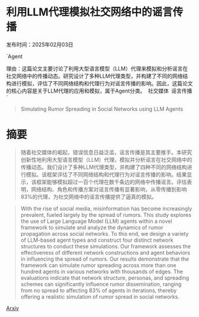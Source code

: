 # 利用LLM代理模拟社交网络中的谣言传播

发布时间：2025年02月03日

`Agent

理由：这篇论文主要讨论了利用大型语言模型（LLM）代理来模拟和分析谣言在社交网络中的传播动态。研究设计了多种LLM代理类型，并构建了不同的网络结构进行模拟，评估了不同网络结构和代理行为对谣言传播的影响。因此，这篇论文的核心内容是关于LLM代理的应用和模拟，属于Agent分类。` `社交媒体` `谣言传播`

> Simulating Rumor Spreading in Social Networks using LLM Agents

# 摘要

> 随着社交媒体的崛起，错误信息日益泛滥，谣言传播是其主要推手。本研究创新性地利用大型语言模型（LLM）代理，模拟并分析谣言在社交网络中的传播动态。我们设计了多种LLM代理类型，并构建了四种不同的网络结构进行模拟。该框架评估了不同网络结构和代理行为对谣言传播的影响。结果显示，该框架能够模拟超过一百个代理在数千条边的网络中传播谣言。评估表明，网络结构、角色和传播方案对谣言传播有显著影响，从零传播到影响83%的代理，为社交网络中的谣言传播提供了逼真的模拟。

> With the rise of social media, misinformation has become increasingly prevalent, fueled largely by the spread of rumors. This study explores the use of Large Language Model (LLM) agents within a novel framework to simulate and analyze the dynamics of rumor propagation across social networks. To this end, we design a variety of LLM-based agent types and construct four distinct network structures to conduct these simulations. Our framework assesses the effectiveness of different network constructions and agent behaviors in influencing the spread of rumors. Our results demonstrate that the framework can simulate rumor spreading across more than one hundred agents in various networks with thousands of edges. The evaluations indicate that network structure, personas, and spreading schemes can significantly influence rumor dissemination, ranging from no spread to affecting 83\% of agents in iterations, thereby offering a realistic simulation of rumor spread in social networks.

[Arxiv](https://arxiv.org/abs/2502.01450)